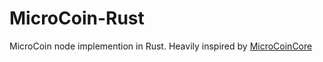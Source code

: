 # MicroCoin-Rust

MicroCoin node implemention in Rust. Heavily inspired by [MicroCoinCore](https://github.com/MicroCoinHU/MicroCoinCore)
